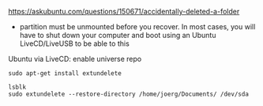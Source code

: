 

https://askubuntu.com/questions/150671/accidentally-deleted-a-folder

- partition must be unmounted before you recover. In most cases, you will have to shut down your computer and boot using an Ubuntu LiveCD/LiveUSB to be able to this

Ubuntu via LiveCD: enable universe repo

```
sudo apt-get install extundelete

lsblk
sudo extundelete --restore-directory /home/joerg/Documents/ /dev/sda
```
